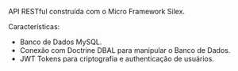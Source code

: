 API RESTful construída com o Micro Framework Silex.

Características:

 - Banco de Dados MySQL.
 - Conexão com Doctrine DBAL para manipular o Banco de Dados.
 - JWT Tokens para criptografia e authenticação de usuários.
